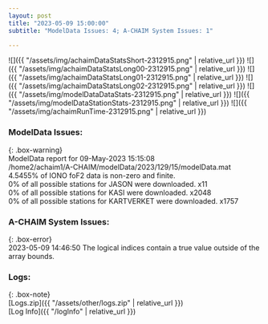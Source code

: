 ```yaml
---
layout: post
title: "2023-05-09 15:00:00"
subtitle: "ModelData Issues: 4; A-CHAIM System Issues: 1"

---
```


![]({{ "/assets/img/achaimDataStatsShort-2312915.png" | relative_url }})
![]({{ "/assets/img/achaimDataStatsLong00-2312915.png" | relative_url }})
![]({{ "/assets/img/achaimDataStatsLong01-2312915.png" | relative_url }})
![]({{ "/assets/img/achaimDataStatsLong02-2312915.png" | relative_url }})
![]({{ "/assets/img/modelDataDataStats-2312915.png" | relative_url }})
![]({{ "/assets/img/modelDataStationStats-2312915.png" | relative_url }})
![]({{ "/assets/img/achaimRunTime-2312915.png" | relative_url }})


### ModelData Issues:  
  
{: .box-warning}  
 ModelData report for 09-May-2023 15:15:08   
 /home2/achaim1/A-CHAIM/modelData/2023/129/15/modelData.mat   
 4.5455% of IONO foF2 data is non-zero and finite.   
 0% of all possible stations for JASON were downloaded. x11   
 0% of all possible stations for KASI were downloaded. x2048   
 0% of all possible stations for KARTVERKET were downloaded. x1757   
  
### A-CHAIM System Issues:  
  
{: .box-error}  
2023-05-09 14:46:50 The logical indices contain a true value outside of the array bounds.  

### Logs:  
  
{: .box-note}  
[Logs.zip]({{ "/assets/other/logs.zip" | relative_url }})  
[Log Info]({{ "/logInfo" | relative_url }})  
